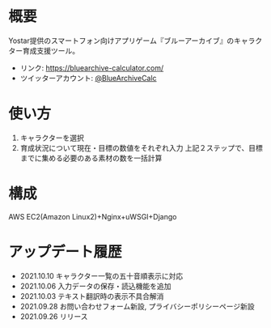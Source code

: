 # 概要
Yostar提供のスマートフォン向けアプリゲーム『ブルーアーカイブ』のキャラクター育成支援ツール。
- リンク: <https://bluearchive-calculator.com/>
- ツイッターアカウント: [@BlueArchiveCalc](https://twitter.com/BlueArchiveCalc)

# 使い方
1. キャラクターを選択
2. 育成状況について現在・目標の数値をそれぞれ入力
上記２ステップで、目標までに集める必要のある素材の数を一括計算

# 構成
AWS EC2(Amazon Linux2)+Nginx+uWSGI+Django

# アップデート履歴
- 2021.10.10  キャラクター一覧の五十音順表示に対応
- 2021.10.06  入力データの保存・読込機能を追加
- 2021.10.03  テキスト翻訳時の表示不具合解消
- 2021.09.28  お問い合わせフォーム新設, プライバシーポリシーページ新設
- 2021.09.26  リリース
